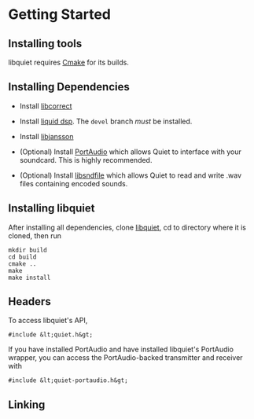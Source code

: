 # Getting Started

## Installing tools

libquiet requires [Cmake](https://cmake.org/) for its builds.

## Installing Dependencies

* Install [libcorrect](https://github.com/quiet/libcorrect)

* Install [liquid dsp](https://github.com/quiet/liquid-dsp/tree/devel). The `devel` branch *must* be installed.

* Install [libjansson](http://www.digip.org/jansson/)

* (Optional) Install [PortAudio](http://www.portaudio.com/) which allows Quiet to interface with your soundcard. This is highly recommended.

* (Optional) Install [libsndfile](http://www.mega-nerd.com/libsndfile/) which allows Quiet to read and write .wav files containing encoded sounds.

## Installing libquiet

After installing all dependencies, clone [libquiet](https://github.com/quiet/quiet), cd to directory where it is cloned, then run
```
mkdir build
cd build
cmake ..
make
make install

```

## Headers

To access libquiet's API,

```
#include &lt;quiet.h&gt;
```

If you have installed PortAudio and have installed libquiet's PortAudio wrapper, you can access the PortAudio-backed transmitter and receiver with

```
#include &lt;quiet-portaudio.h&gt;
```

## Linking
